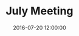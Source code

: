 ---
layout: post
title:  "July Meeting"
date:   2016-07-20 12:00:00
category: ag-environment
background: In this meeting of the Agriculture &amp; Environment subcommittee we looked at minimum lot size as well as rural residential and agricultural subdicision regulations.
agenda: ag-enviro-agenda-2016-07-20.pdf
documents:
  - title: Meeting Packet
    doc-url: ag-enviro-packet-2016-07-20.pdf
    doc-type: PDF
  - title: Meeting Slides
    doc-url: ag-env-slides-2016-07-20.pdf
    doc-type: PDF
---